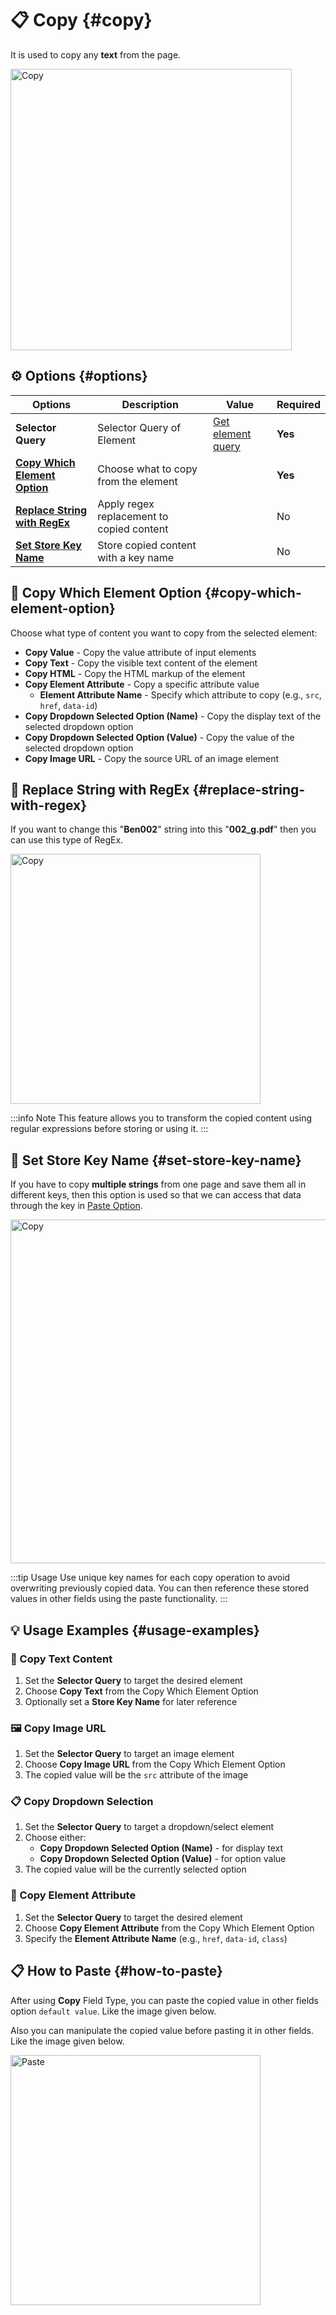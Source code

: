 # 📋 Copy {#copy}

It is used to copy any **text** from the page.

<img src="/image/copy-01.png" width="450" height="450" alt="Copy">

## ⚙️ Options {#options}

| Options                                                     | Description                               | Value                                              | Required |
| ----------------------------------------------------------- | ----------------------------------------- | -------------------------------------------------- | -------- |
| **Selector Query**                                          | Selector Query of Element                 | [Get element query](/documentation/locate-element) | **Yes**  |
| [**Copy Which Element Option**](#copy-which-element-option) | Choose what to copy from the element      |                                                    | **Yes**  |
| [**Replace String with RegEx**](#replace-string-with-regex) | Apply regex replacement to copied content |                                                    | No       |
| [**Set Store Key Name**](#set-store-key-name)               | Store copied content with a key name      |                                                    | No       |

## 📝 Copy Which Element Option {#copy-which-element-option}

Choose what type of content you want to copy from the selected element:

- **Copy Value** - Copy the value attribute of input elements
- **Copy Text** - Copy the visible text content of the element
- **Copy HTML** - Copy the HTML markup of the element
- **Copy Element Attribute** - Copy a specific attribute value
  - **Element Attribute Name** - Specify which attribute to copy (e.g., `src`, `href`, `data-id`)
- **Copy Dropdown Selected Option (Name)** - Copy the display text of the selected dropdown option
- **Copy Dropdown Selected Option (Value)** - Copy the value of the selected dropdown option
- **Copy Image URL** - Copy the source URL of an image element

## 🔄 Replace String with RegEx {#replace-string-with-regex}

If you want to change this "**Ben002**" string into this "**002_g.pdf**" then you can use this type of RegEx.

<img src="/image/regex-01.jpg" width="400" height="400" alt="Copy">

:::info Note
This feature allows you to transform the copied content using regular expressions before storing or using it.
:::

## 🔑 Set Store Key Name {#set-store-key-name}

If you have to copy **multiple strings** from one page and save them all in different keys, then this option is used so that we can access that data through the key in [Paste Option](/documentation/form-fields/field-settings#paste-copied-value).

<img src="/image/copy-02.png" width="550" height="550" alt="Copy">

:::tip Usage
Use unique key names for each copy operation to avoid overwriting previously copied data. You can then reference these stored values in other fields using the paste functionality.
:::

## 💡 Usage Examples {#usage-examples}

### 📄 Copy Text Content

1. Set the **Selector Query** to target the desired element
2. Choose **Copy Text** from the Copy Which Element Option
3. Optionally set a **Store Key Name** for later reference

### 🖼️ Copy Image URL

1. Set the **Selector Query** to target an image element
2. Choose **Copy Image URL** from the Copy Which Element Option
3. The copied value will be the `src` attribute of the image

### 📋 Copy Dropdown Selection

1. Set the **Selector Query** to target a dropdown/select element
2. Choose either:
   - **Copy Dropdown Selected Option (Name)** - for display text
   - **Copy Dropdown Selected Option (Value)** - for option value
3. The copied value will be the currently selected option

### 🔧 Copy Element Attribute

1. Set the **Selector Query** to target the desired element
2. Choose **Copy Element Attribute** from the Copy Which Element Option
3. Specify the **Element Attribute Name** (e.g., `href`, `data-id`, `class`)

## 📋 How to Paste {#how-to-paste}

After using **Copy** Field Type, you can paste the copied value in other fields option `default value`. Like the image given below.

Also you can manipulate the copied value before pasting it in other fields. Like the image given below.

<img src="/image/paste-01.png" width="400" height="400" alt="Paste">
